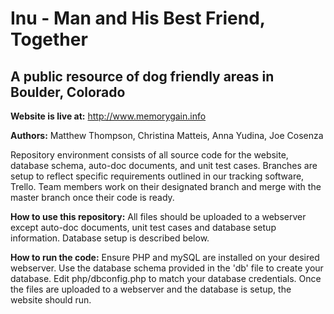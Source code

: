 Inu - Man and His Best Friend, Together
========
A public resource of dog friendly areas in Boulder, Colorado
--------
**Website is live at:** http://www.memorygain.info

**Authors:** Matthew Thompson, Christina Matteis, Anna Yudina, Joe Cosenza

Repository environment consists of all source code for the website, database schema, auto-doc documents, and unit test cases.  Branches are setup to reflect specific requirements outlined in our tracking software, Trello.  Team members work on their designated branch and merge with the master branch once their code is ready.

<b>How to use this repository:</b> All files should be uploaded to a webserver except auto-doc documents, unit test cases and database setup information.  Database setup is described below.  

<b>How to run the code:</b> Ensure PHP and mySQL are installed on your desired webserver.  Use the database schema provided in the 'db' file to create your database.  Edit php/dbconfig.php to match your database credentials.  Once the files are uploaded to a webserver and the database is setup, the website should run. 
